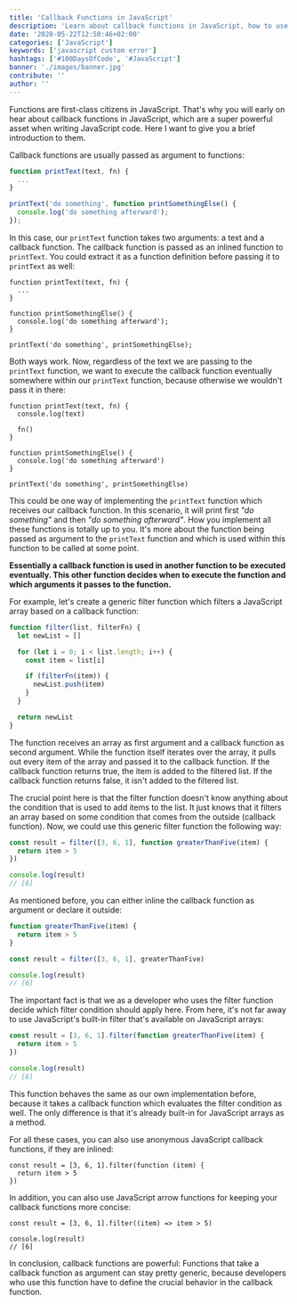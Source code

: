 ```yaml
---
title: 'Callback Functions in JavaScript'
description: 'Learn about callback functions in JavaScript, how to use callback functions and how to create a callback functions yourself ...'
date: '2020-05-22T12:50:46+02:00'
categories: ['JavaScript']
keywords: ['javascript custom error']
hashtags: ['#100DaysOfCode', '#JavaScript']
banner: './images/banner.jpg'
contribute: ''
author: ''
---
```


<Sponsorship />

Functions are first-class citizens in JavaScript. That's why you will early on hear about callback functions in JavaScript, which are a super powerful asset when writing JavaScript code. Here I want to give you a brief introduction to them.

Callback functions are usually passed as argument to functions:

```javascript
function printText(text, fn) {
  ...
}

printText('do something', function printSomethingElse() {
  console.log('do something afterward');
});
```

In this case, our `printText` function takes two arguments: a text and a callback function. The callback function is passed as an inlined function to `printText`. You could extract it as a function definition before passing it to `printText` as well:

```javascript{5-7,9}
function printText(text, fn) {
  ...
}

function printSomethingElse() {
  console.log('do something afterward');
}

printText('do something', printSomethingElse);
```

Both ways work. Now, regardless of the text we are passing to the `printText` function, we want to execute the callback function eventually somewhere within our `printText` function, because otherwise we wouldn't pass it in there:

```javascript{2,4}
function printText(text, fn) {
  console.log(text)

  fn()
}

function printSomethingElse() {
  console.log('do something afterward')
}

printText('do something', printSomethingElse)
```

This could be one way of implementing the `printText` function which receives our callback function. In this scenario, it will print first _"do something"_ and then _"do something afterward"_. How you implement all these functions is totally up to you. It's more about the function being passed as argument to the `printText` function and which is used within this function to be called at some point.

**Essentially a callback function is used in another function to be executed eventually. This other function decides when to execute the function and which arguments it passes to the function.**

For example, let's create a generic filter function which filters a JavaScript array based on a callback function:

```javascript
function filter(list, filterFn) {
  let newList = []

  for (let i = 0; i < list.length; i++) {
    const item = list[i]

    if (filterFn(item)) {
      newList.push(item)
    }
  }

  return newList
}
```

The function receives an array as first argument and a callback function as second argument. While the function itself iterates over the array, it pulls out every item of the array and passed it to the callback function. If the callback function returns true, the item is added to the filtered list. If the callback function returns false, it isn't added to the filtered list.

The crucial point here is that the filter function doesn't know anything about the condition that is used to add items to the list. It just knows that it filters an array based on some condition that comes from the outside (callback function). Now, we could use this generic filter function the following way:

```javascript
const result = filter([3, 6, 1], function greaterThanFive(item) {
  return item > 5
})

console.log(result)
// [6]
```

As mentioned before, you can either inline the callback function as argument or declare it outside:

```javascript
function greaterThanFive(item) {
  return item > 5
}

const result = filter([3, 6, 1], greaterThanFive)

console.log(result)
// [6]
```

The important fact is that we as a developer who uses the filter function decide which filter condition should apply here. From here, it's not far away to use JavaScript's built-in filter that's available on JavaScript arrays:

```javascript
const result = [3, 6, 1].filter(function greaterThanFive(item) {
  return item > 5
})

console.log(result)
// [6]
```

This function behaves the same as our own implementation before, because it takes a callback function which evaluates the filter condition as well. The only difference is that it's already built-in for JavaScript arrays as a method.

For all these cases, you can also use anonymous JavaScript callback functions, if they are inlined:

```javascript{1}
const result = [3, 6, 1].filter(function (item) {
  return item > 5
})
```

In addition, you can also use JavaScript arrow functions for keeping your callback functions more concise:

```javascript{1}
const result = [3, 6, 1].filter((item) => item > 5)

console.log(result)
// [6]
```

In conclusion, callback functions are powerful: Functions that take a callback function as argument can stay pretty generic, because developers who use this function have to define the crucial behavior in the callback function.
